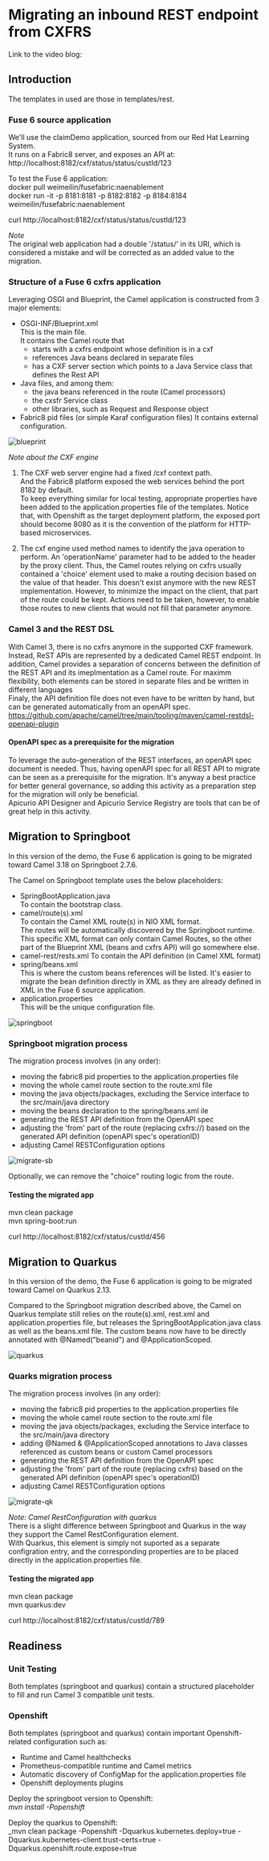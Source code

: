# Migrating an inbound REST endpoint from CXFRS
Link to the video blog:  


## Introduction
The templates in used are those in templates/rest.  

### Fuse 6 source application
We'll use the claimDemo application, sourced from our Red Hat Learning System.  
It runs on a Fabric8 server, and exposes an API at:
http://localhost:8182/cxf/status/status/custId/123

To test the Fuse 6 application:  
docker pull weimeilin/fusefabric:naenablement  
docker run -it -p 8181:8181 -p 8182:8182 -p 8184:8184 weimeilin/fusefabric:naenablement

curl http://localhost:8182/cxf/status/status/custId/123

_Note_   
The original web application had a double '/status/' in its URI, which is considered a mistake and will be corrected as an added value to the migration. 

### Structure of a Fuse 6 cxfrs application
Leveraging OSGI and Blueprint, the Camel application is constructed from 3 major elements:
- OSGI-INF/Blueprint.xml  
This is the main file.  
It contains the Camel route that
  - starts with a cxfrs endpoint whose definition is in a cxf 
  - references Java beans declared in separate files
  - has a CXF server section which points to a Java Service class that defines the Rest API 
- Java files, and among them:
  - the java beans referenced in the route (Camel processors)
  - the cxsfr Service class
  - other libraries, such as Request and Response object
- Fabric8 pid files (or simple Karaf configuration files) 
It contains external configuration.  

![blueprint](images/cxfrs-blueprint.png?raw=true)
 
_Note about the CXF engine_   
1) The CXF web server engine had a fixed /cxf context path.  
And the Fabric8 platform exposed the web services behind the port 8182 by default.  
To keep everything similar for local testing, appropriate properties have been added to the application.properties file of the templates.
Notice that, with Openshift as the target deployment platform, the exposed port should become 8080 as it is the convention of the platform for HTTP-based microservices.

2) The cxf engine used method names to identify the java operation to perform.  An 'operationName' parameter had to be added to the header by the proxy client.  Thus, the Camel routes relying on cxfrs usually contained a 'choice' element used to make a routing decision based on the value of that header.  This doesn't exist anymore with the new REST implementation.  However, to minimize the impact on the client, that part of the route could be kept.  Actions need to be taken, however, to enable those routes to new clients that would not fill that parameter anymore.  

### Camel 3 and the REST DSL
With Camel 3, there is no cxfrs anymore in the supported CXF framework.  Instead, ReST APIs are represented by a dedicated Camel REST endpoint.  In addition, Camel provides a separation of concerns between the definition of the REST API and its imeplmentation as a Camel route.  For maximm flexibility, both elements can be stored in separate files and be written in different languages  
Finaly, the API definition file does not even have to be written by hand, but can be generated automatically from an openAPI spec.  
https://github.com/apache/camel/tree/main/tooling/maven/camel-restdsl-openapi-plugin  

#### OpenAPI spec as a prerequisite for the migration
To leverage the auto-generation of the REST interfaces, an openAPI spec document is needed.  Thus, having openAPI spec for all REST API to migrate can be seen as a prerequisite for the migration.  It's anyway a best practice for better general governance, so adding this activity as a preparation step for the migration will only be beneficial.  
Apicurio API Designer and Apicurio Service Registry are tools that can be of great help in this activity.

## Migration to Springboot
In this version of the demo, the Fuse 6 application is going to be migrated toward Camel 3.18 on Springboot 2.7.6.  

The Camel on Springboot template uses the below placeholders:  
- SpringBootApplication.java  
To contain the bootstrap class.   
- camel/route(s).xml  
To contain the Camel XML route(s) in NIO XML format.  
The routes will be automatically discovered by the Springboot runtime.  
This specific XML format can only contain Camel Routes, so the other part of the Blueprint XML (beans and cxfrs API) will go somewhere else.  
- camel-rest/rests.xml
To contain the API definition (in Camel XML format)
- spring/beans.xml  
This is where the custom beans references will be listed.  It's easier to migrate the bean definition directly in XML as they are already defined in XML in the Fuse 6 source application.
- application.properties  
This will be the unique configuration file.  

![springboot](images/rest-springboot.png?raw=true)
 

### Springboot migration process
The migration process involves (in any order):
- moving the fabric8 pid properties to the application.properties file
- moving the whole camel route section to the route.xml file
- moving the java objects/packages, excluding the Service interface to the src/main/java directory 
- moving the beans declaration to the spring/beans.xml ile
- generating the REST API definition from the OpenAPI spec
- adjusting the 'from' part of the route (replacing cxfrs://) based on the generated API definition (openAPI spec's operationID)
- adjusting Camel RESTConfiguration options  

![migrate-sb](images/migration-springboot-rest.png?raw=true)

Optionally, we can remove the "choice" routing logic from the route.

#### Testing the migrated app

mvn clean package  
mvn spring-boot:run  

curl http://localhost:8182/cxf/status/custId/456  



## Migration to Quarkus
In this version of the demo, the Fuse 6 application is going to be migrated toward Camel on Quarkus 2.13.  

Compared to the Springboot migration described above, the Camel on Quarkus template still relies on the route(s).xml, rest.xml and application.properties file, but releases the SpringBootApplication.java class as well as the beans.xml file.  The custom beans now have to be directly annotated with @Named("beanid") and @ApplicationScoped.

![quarkus](images/rest-quarkus.png?raw=true)

### Quarks migration process
The migration process involves (in any order):
- moving the fabric8 pid properties to the application.properties file
- moving the whole camel route section to the route.xml file
- moving the java objects/packages, excluding the Service interface to the src/main/java directory 
- adding @Named & @ApplicationScoped annotations to Java classes referenced as custom beans or custom Camel processors
- generating the REST API definition from the OpenAPI spec
- adjusting the 'from' part of the route (replacing cxfrs) based on the generated API definition (openAPI spec's operationID)
- adjusting Camel RESTConfiguration options 

![migrate-qk](images/migration-quarkus-rest.png?raw=true)

 
_Note: Camel RestConfiguration with quarkus_  
There is a slight difference between Springboot and Quarkus in the way they support the Camel RestConfiguration element.  
With Quarkus, this element is simply not suported as a separate configration entry, and the corresponding properties are to be placed directly in the application.properties file.  

#### Testing the migrated app
mvn clean package  
mvn quarkus:dev  

curl http://localhost:8182/cxf/status/custId/789  


## Readiness

### Unit Testing  
Both templates (springboot and quarkus) contain a structured placeholder to fill and run Camel 3 compatible unit tests.  

### Openshift  
Both templates (springboot and quarkus) contain important Openshift-related configuration such as:
- Runtime and Camel healthchecks  
- Prometheus-compatible runtime and Camel metrics 
- Automatic discovery of ConfigMap for the application.properties file
- Openshift deployments plugins  

Deploy the springboot version to Openshift:  
_mvn install -Popenshift_ 

Deploy the quarkus to Openshift:  
_mvn clean package -Popenshift -Dquarkus.kubernetes.deploy=true -Dquarkus.kubernetes-client.trust-certs=true -Dquarkus.openshift.route.expose=true

